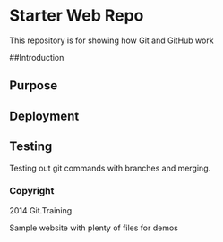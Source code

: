# Starter Web Repo

This repository is for showing how Git and GitHub work

##Introduction 

## Purpose

## Deployment

## Testing

Testing out git commands with branches and merging.

### Copyright 

2014 Git.Training

Sample website with plenty of files for demos
